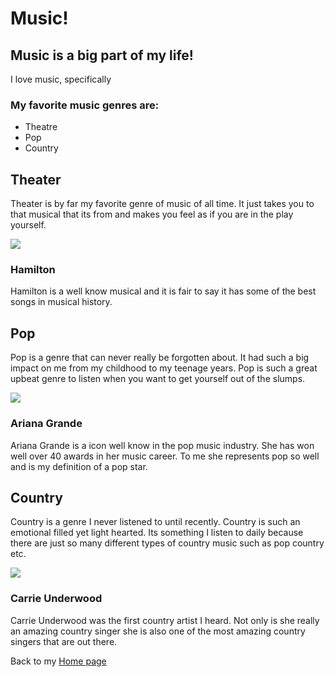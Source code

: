 # Music!
## Music is a big part of my life!
I love music, specifically
### My favorite music genres are:
 + Theatre
 + Pop
 + Country
## Theater
Theater is by far my favorite genre of music of all time. It just takes you to that musical that its from and makes you feel as if you are in the play yourself.

![](https://c-sf.smule.com/rs-s82/arr/f7/91/a29400dd-68c7-4b02-a71c-cb8b08c3e170.jpg)

### Hamilton
Hamilton is a well know musical and it is fair to say it has some of the best songs in musical history. 

## Pop
Pop is a genre that can never really be forgotten about. It had such a big impact on me from my childhood to my teenage years. Pop is such a great upbeat genre to listen when you want to get yourself out of the slumps.

![](https://upload.wikimedia.org/wikipedia/en/d/dd/Thank_U%2C_Next_album_cover.png)

### Ariana Grande 
Ariana Grande is a icon well know in the pop music industry. She has won well over 40 awards in her music career. To me she represents pop so well and is my definition of a pop star. 

## Country
Country is a genre I never listened to until recently. Country is such an emotional filled yet light hearted. Its something I listen to daily because there are just so many different types of country music such as pop country etc. 

![](https://m.media-amazon.com/images/I/51Zdqylv0lL._AA256_.jpg)

### Carrie Underwood
Carrie Underwood was the first country artist I heard. Not only is she really an amazing country singer she is also one of the most amazing country singers that are out there.

Back to my [Home page](index) 
